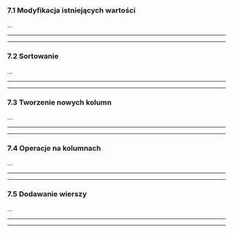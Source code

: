 ### 7.1 Modyfikacja istniejących wartości
...

---
---
### 7.2 Sortowanie
...

---
---
### 7.3 Tworzenie nowych kolumn
...

---
---
### 7.4 Operacje na kolumnach
...

---
---
### 7.5 Dodawanie wierszy
...

---
---
